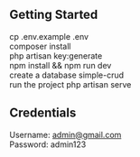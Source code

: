## Getting Started

cp .env.example .env <br />
composer install <br />
php artisan key:generate <br />
npm install && npm run dev <br />
create a database simple-crud <br />
run the project php artisan serve <br />

## Credentials

Username: admin@gmail.com <br />
Password: admin123
